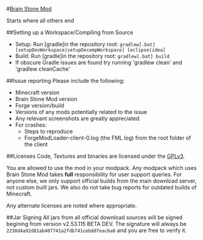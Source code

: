 #[Brain Stone Mod](https://minecraft.curseforge.com/projects/brain-stone-mod)

Starts where all others end

##Setting up a Workspace/Compiling from Source
* Setup: Run [gradle]in the repository root: `gradlew[.bat] [setupDevWorkspace|setupDecompWorkspace] [eclipse|idea]`
* Build: Run [gradle]in the repository root: `gradlew[.bat] build`
* If obscure Gradle issues are found try running 'gradlew clean' and 'gradlew cleanCache'

##Issue reporting
Please include the following:

* Minecraft version
* Brain Stone Mod version
* Forge version/build
* Versions of any mods potentially related to the issue 
* Any relevant screenshots are greatly appreciated.
* For crashes:
	* Steps to reproduce
	* ForgeModLoader-client-0.log (the FML log) from the root folder of the client

##Licenses
Code, Textures and binaries are licensed under the [GPLv3](https://www.gnu.org/licenses/#GPL).

You are allowed to use the mod in your modpack.
Any modpack which uses Brain Stone Mod takes **full** responsibility for user support queries. For anyone else, we only support official builds from the main download server, not custom built jars. We also do not take bug reports for outdated builds of Minecraft.

Any alternate licenses are noted where appropriate.

##Jar Signing
All jars from all official download sources will be signed begining from version v2.53.115 BETA DEV. The signature will always be `2238d4a92d81ab407741a2fdb741cebddfeacba6` and you are free to verify it.
